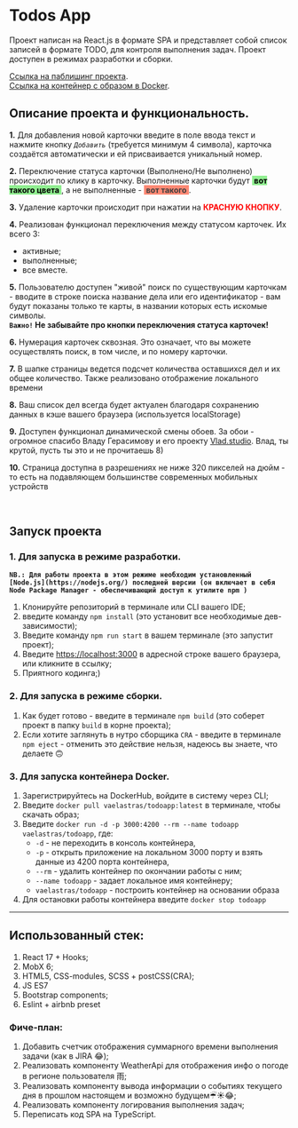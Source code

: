 # Todos App 

Проект написан на React.js в формате SPA и представляет собой список записей в формате TODO, для контроля выполнения задач.
Проект доступен в режимах разработки и сборки.

[Ссылка на паблишинг проекта](https://todo-app-qinwtznid-vaelastras.vercel.app/). <br/>
[Ссылка на контейнер с образом в Docker](https://hub.docker.com/repository/docker/vaelastras/todoapp). 

## **Описание проекта и функциональность.**

**1.** Для добавления новой карточки введите в поле ввода текст и нажмите кнопку _*`Добавить`*_ (требуется минимум 4 символа), карточка создаётся автоматически и ей присваивается уникальный номер.  

**2.** Переключение статуса карточки (Выполнено/Не выполнено) происходит по клику в карточку. Выполненные карточки будут <span style="background: lightgreen; color: black">&nbsp;<strong>вот такого цвета</strong>&nbsp;</span>, а не выполненные - <span style="background: tomato; opacity: .75; color: black">&nbsp;<strong>вот такого</strong>&nbsp;</span>.

**3.** Удаление карточки происходит при нажатии на <span style=color:red><b>КРАСНУЮ КНОПКУ</b></span>.<br/>

**4.** Реализован функционал переключения между статусом карточек. Их всего 3: 
- активные;
- выполненные; 
- все вместе.  

**5.** Пользователю доступен "живой" поиск по существующим карточкам - вводите в строке поиска название дела или его идентификатор - вам будут показаны только те карты, в названии которых есть искомые символы.  
   **`Важно!` Не забывайте про кнопки переключения статуса карточек!**

**6.** Нумерация карточек сквозная. Это означает, что вы можете осуществлять поиск, в том числе, и по номеру карточки.

**7.** В шапке страницы ведется подсчет количества оставшихся дел и их общее количество. Также реализовано отображение локального времени

**8.** Ваш список дел всегда будет актуален благодаря сохранению данных в кэше вашего браузера (используется localStorage)

**9.** Доступен функционал динамической смены обоев. За обои - огромное спасибо Владу Герасимову и его проекту [Vlad.studio](https://vlad.studio/). Влад, ты крутой, пусть ты это и не прочитаешь 8)

**10.** Страница доступна в разрешениях не ниже 320 пикселей на дюйм - то есть на подавляющем большинстве современных мобильных устройств


<br/>

## Запуск проекта

### 1. Для запуска в режиме разработки.
**`NB.: Для работы проекта в этом режиме необходим установленный [Node.js](https://nodejs.org/) последней версии (он включает в себя Node Package Manager - обеспечивающий доступ к утилите npm )`**
1. Клонируйте репозиторий в терминале или CLI вашего IDE;
2. введите команду `npm install` (это установит все необходимые дев-зависимости);
3. Введите команду `npm run start` в вашем терминале (это запустит проект);
4. Введите  [https://localhost:3000](https://localhost:3000]) в адресной строке вашего браузера, или кликните в ссылку; 
5. Приятного кодинга;)  


### 2. Для запуска в режиме сборки.
1. Как будет готово - введите в терминале `npm build` (это соберет проект в папку `build` в корне проекта);
2. Если хотите заглянуть в нутро сборщика `CRA` - введите в терминале `npm eject` - отменить это действие нельзя, надеюсь вы знаете, что делаете 🙃


### 3. Для запуска контейнера Docker.

1. Зарегистрируйтесь на DockerHub, войдите в систему через CLI;
2. Введите `docker pull vaelastras/todoapp:latest` в терминале, чтобы скачать образ;
3. Введите `docker run -d -p 3000:4200 --rm --name todoapp vaelastras/todoapp`, где: 
   - `-d` - не переходить в консоль контейнера,
   - `-p` - открыть приложение на локальном 3000 порту и взять данные из 4200 порта контейнера,
   - `--rm` - удалить контейнер по окончании работы с ним;
   - `--name todoapp` - задает локальное имя контейнеру;
   - `vaelastras/todoapp` - построить контейнер на основании образа
4. Для остановки работы контейнера введите `docker stop todoapp`

____
## Использованный стек:

1. React 17 + Hooks;
2. MobX 6;
3. HTML5, CSS-modules, SCSS + postCSS(CRA);
4. JS ES7
5. Bootstrap components;
6. Eslint + airbnb preset

### Фиче-план:
1. Добавить счетчик отображения суммарного времени выполнения задачи (как в JIRA 😂);  
2. Реализовать компоненту WeatherApi для отображения инфо о погоде в регионе пользователя ⾬;  
3. Реализовать компоненту вывода информации о событиях текущего дня в прошлом настоящем и возможно будущем☔︎☀︎😂;  
4. Реализовать компоненту логирования выполнения задач;  
5. Переписать код SPA на TypeScript.
